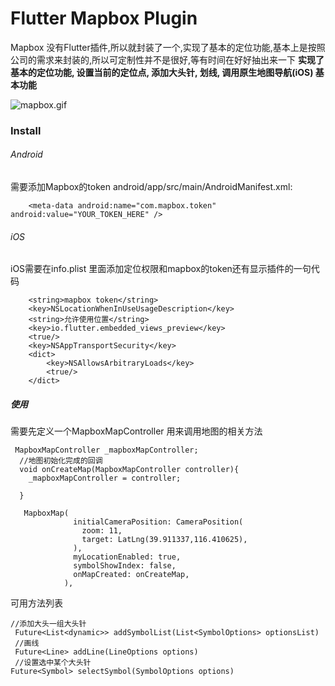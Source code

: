 # Flutter Mapbox Plugin
Mapbox 没有Flutter插件,所以就封装了一个,实现了基本的定位功能,基本上是按照公司的需求来封装的,所以可定制性并不是很好,等有时间在好好抽出来一下
**实现了
基本的定位功能,
设置当前的定位点,
添加大头针,
划线,
调用原生地图导航(iOS)
基本功能**

![mapbox.gif](https://github.com/jzpenga/flutter_plugin_mapbox/blob/master/mapbox.gif)


### Install
###### Android
需要添加Mapbox的token android/app/src/main/AndroidManifest.xml:
```<application ...
    <meta-data android:name="com.mapbox.token" android:value="YOUR_TOKEN_HERE" />
```
###### iOS
iOS需要在info.plist 里面添加定位权限和mapbox的token还有显示插件的一句代码
```<key>MGLMapboxAccessToken</key>
	<string>mapbox token</string>
	<key>NSLocationWhenInUseUsageDescription</key>
	<string>允许使用位置</string>
	<key>io.flutter.embedded_views_preview</key>
	<true/>
	<key>NSAppTransportSecurity</key>
	<dict>
		<key>NSAllowsArbitraryLoads</key>
		<true/>
	</dict>
```

##### 使用
需要先定义一个MapboxMapController 用来调用地图的相关方法


```
 MapboxMapController _mapboxMapController;
  //地图初始化完成的回调
  void onCreateMap(MapboxMapController controller){
    _mapboxMapController = controller;
    
  }
  
   MapboxMap(
              initialCameraPosition: CameraPosition(
                zoom: 11,
                target: LatLng(39.911337,116.410625),
              ),
              myLocationEnabled: true,
              symbolShowIndex: false,
              onMapCreated: onCreateMap,
            ),

```
可用方法列表
```
//添加大头一组大头针
 Future<List<dynamic>> addSymbolList(List<SymbolOptions> optionsList) 
 //画线
 Future<Line> addLine(LineOptions options)
 //设置选中某个大头针
Future<Symbol> selectSymbol(SymbolOptions options)
```


